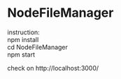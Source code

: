 # NodeFileManager
instruction:                                           
npm install                             
cd NodeFileManager                              
npm start                  

check on http://localhost:3000/
